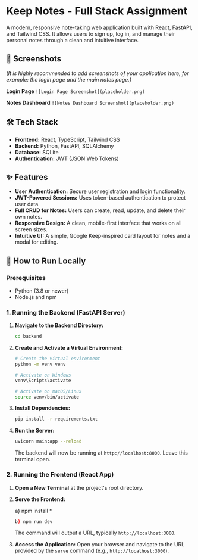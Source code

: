 # Keep Notes - Full Stack Assignment

A modern, responsive note-taking web application built with React, FastAPI, and Tailwind CSS. It allows users to sign up, log in, and manage their personal notes through a clean and intuitive interface.

## 📸 Screenshots

*(It is highly recommended to add screenshots of your application here, for example: the login page and the main notes page.)*

**Login Page**
`![Login Page Screenshot](placeholder.png)`

**Notes Dashboard**
`![Notes Dashboard Screenshot](placeholder.png)`


## 🛠 Tech Stack

- **Frontend:** React, TypeScript, Tailwind CSS
- **Backend:** Python, FastAPI, SQLAlchemy
- **Database:** SQLite
- **Authentication:** JWT (JSON Web Tokens)

## ✨ Features

-   **User Authentication:** Secure user registration and login functionality.
-   **JWT-Powered Sessions:** Uses token-based authentication to protect user data.
-   **Full CRUD for Notes:** Users can create, read, update, and delete their own notes.
-   **Responsive Design:** A clean, mobile-first interface that works on all screen sizes.
-   **Intuitive UI:** A simple, Google Keep-inspired card layout for notes and a modal for editing.

## 🚀 How to Run Locally

### Prerequisites
- Python (3.8 or newer)
- Node.js and npm

### 1. Running the Backend (FastAPI Server)

1.  **Navigate to the Backend Directory:**
    ```bash
    cd backend
    ```

2.  **Create and Activate a Virtual Environment:**
    ```bash
    # Create the virtual environment
    python -m venv venv

    # Activate on Windows
    venv\Scripts\activate

    # Activate on macOS/Linux
    source venv/bin/activate
    ```

3.  **Install Dependencies:**
    ```bash
    pip install -r requirements.txt
    ```

4.  **Run the Server:**
    ```bash
    uvicorn main:app --reload
    ```
    The backend will now be running at `http://localhost:8000`. Leave this terminal open.

### 2. Running the Frontend (React App)

1.  **Open a New Terminal** at the project's root directory.

2.  **Serve the Frontend:**

    a) npm install
    *
    ```bash
    b) npm run dev
    ```
    The command will output a URL, typically `http://localhost:3000`.

3.  **Access the Application:**
    Open your browser and navigate to the URL provided by the `serve` command (e.g., `http://localhost:3000`).
